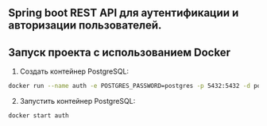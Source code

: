 ## Spring boot REST API для аутентификации и авторизации пользователей.

## Запуск проекта с использованием Docker
1. Создать контейнер PostgreSQL:
```bash
docker run --name auth -e POSTGRES_PASSWORD=postgres -p 5432:5432 -d postgres
```

2. Запустить контейнер PostgreSQL:
```bash
docker start auth
```